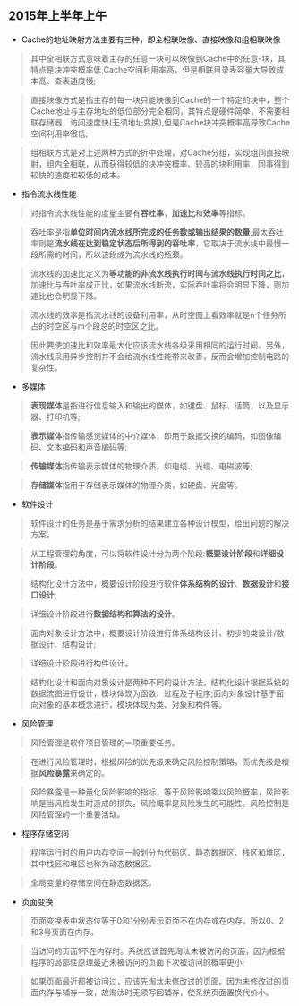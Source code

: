 ## 2015年上半年上午

- Cache的地址映射方法主要有三种，即全相联映像、直接映像和组相联映像

>其中全相联方式意味着主存的任意一块可以映像到Cache中的任意-块，其特点是块冲突概率低,Cache空间利用率高，但是相联目录表容量大导致成本高、查表速度慢;

>直接映像方式是指主存的每一块只能映像到Cache的一个特定的块中，整个Cache地址与主存地址的低位部分完全相同，其特点是硬件简单，不需要相联存储器，访问速度快(无须地址变换),但是Cache块冲突概率高导致Cache空间利用率很低;

>组相联方式是对上述两种方式的折中处理，对Cache分组，实现组间直接映射，组内全相联，从而获得较低的块冲突概率、较高的块利用率，同事得到较快的速度和较低的成本。

- 指令流水线性能

>对指令流水线性能的度量主要有**吞吐率**，**加速比**和**效率**等指标。

>吞吐率是指**单位时间内流水线所完成的任务数或输出结果的数量**,最太吞吐率则是**流水线在达到稳定状态后所得到的吞吐率**，它取决于流水线中最慢一段所需的时间，所以该段成为流水线的瓶颈。

>流水线的加速比定义为**等功能的非流水线执行时间与流水线执行时间之比**，加速比与吞吐率成正比，如果流水线断流，实际吞吐率将会明显下降，则加速比也会明显下降。

>流水线的效率是指流水线的设备利用率，从时空图上看效率就是n个任务所占的时空区与m个段总的时空区之比。

>因此要使加速比和效率最大化应该流水线各级采用相同的运行时间。另外，流水线采用异步控制并不会给流水线性能带来改善，反而会增加控制电路的复杂性。

- 多媒体

>**表现媒体**是指进行信息输入和输出的媒体，如键盘、鼠标、话筒，以及显示器、打印机等; 

>**表示媒体**指传输感觉媒体的中介媒体，即用于数据交换的编码，如图像编码、文本编码和声音编码等;

>**传输媒体**指传输表示媒体的物理介质，如电缆、光缆、电磁波等;

>**存储媒体**指用于存储表示媒体的物理介质，如硬盘、光盘等。

- 软件设计

>软件设计的任务是基于需求分析的结果建立各种设计模型，给出问题的解决方案。

>从工程管理的角度，可以将软件设计分为两个阶段:**概要设计阶段**和**详细设计阶段**。

>结构化设计方法中，概要设计阶段进行软件**体系结构的设计**、**数据设计**和**接口设计**;

>详细设计阶段进行**数据结构和算法的设计**。

>面向对象设计方法中，概要设计阶段进行体系结构设计、初步的类设计/数据设计、结构设计;

>详细设计阶段进行构件设计。

>结构化设计和面向对象设计是两种不同的设计方法，结构化设计根据系统的数据流图进行设计，模块体现为函数、过程及子程序;面向对象设计基于面向对象的基本概念进行，模块体现为类、对象和构件等。

- 风险管理

>风险管理是软件项目管理的一项重要任务。

>在进行风险管理时，根据风险的优先级来确定风险控制策略，而优先级是根据**风险暴露**来确定的。

>风险暴露是一种量化风险影响的指标，等于风险影响乘以风险概率，风险影响是当风险发生时造成的损失。风险概率是风险发生的可能性。风险控制是风险管理的一个重要活动。

- 程序存储空间

>程序运行时的用户内存空间一般划分为代码区、静态数据区、栈区和堆区，其中栈区和堆区也称为动态数据区。

>全局变量的存储空间在静态数据区。

- 页面变换

>页面变换表中状态位等于0和1分别表示页面不在内存或在内存，所以0、2和3号页面在内存。

>当访问的页面1不在内存时。系统应该首先淘汰未被访问的页面，因为根据程序的局部性原理最近未被访问的页面下次被访问的概率更小;

>如果页面最近都被访问过，应该先淘汰未修改过的页面。因为未修改过的页面内存与辅存一致，故淘汰时无须写回辅存，使系统页面置换代价小。